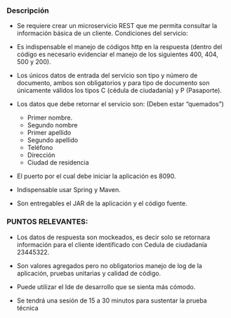 ### Descripción
- Se requiere crear un microservicio REST que me permita consultar la información básica de un cliente.
Condiciones del servicio:

- Es indispensable el manejo de códigos http en la respuesta (dentro del código es necesario evidenciar el manejo de los siguientes 400, 404, 500 y 200).
- Los únicos datos de entrada del servicio son tipo y número de documento, ambos son obligatorios y para tipo de documento son únicamente válidos los tipos C (cédula de
ciudadanía) y P (Pasaporte).

- Los datos que debe retornar el servicio son: (Deben estar “quemados”)

	- Primer nombre.
	-  Segundo nombre
	-  Primer apellido
	-  Segundo apellido
	-  Teléfono
	-  Dirección
	- Ciudad de residencia

- El puerto por el cual debe iniciar la aplicación es 8090.
- Indispensable usar Spring y Maven.

- Son entregables el JAR de la aplicación y el código fuente.
### PUNTOS RELEVANTES:
-  Los datos de respuesta son mockeados, es decir solo se retornara información para el cliente identificado con Cedula de ciudadanía 23445322.

- Son valores agregados pero no obligatorios manejo de log de la aplicación, pruebas unitarias y calidad de código.

- Puede utilizar el Ide de desarrollo que se sienta más cómodo.
- Se tendrá una sesión de 15 a 30 minutos para sustentar la prueba técnica
